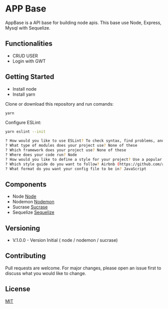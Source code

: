 # APP Base

AppBase is a API base for building node apis.
This base use Node, Express, Mysql with Sequelize.

## Functionalities

- CRUD USER
- Login with GWT

## Getting Started

- Install node
- Install yarn

Clone or download this repository and run comands:

```bash
yarn
```

Configure ESLint:

```bash
yarn eslint --init

? How would you like to use ESLint? To check syntax, find problems, and enforce code style
? What type of modules does your project use? None of these
? Which framework does your project use? None of these
? Where does your code run? Node
? How would you like to define a style for your project? Use a popular style guide
? Which style guide do you want to follow? Airbnb (https://github.com/airbnb/javascript) (or other)
? What format do you want your config file to be in? JavaScript
```

## Components

- Node [Node](https://nodejs.org/en/)
- Nodemon [Nodemon](https://github.com/remy/nodemon)
- Sucrase [Sucrase](https://github.com/alangpierce/sucrase)
- Sequelize [Sequelize](http://docs.sequelizejs.com/)

## Versioning

- V.1.0.0 - Version Initial ( node / nodemon / sucrase)

## Contributing

Pull requests are welcome. For major changes, please open an issue first to discuss what you would like to change.

## License

[MIT](https://choosealicense.com/licenses/mit/)
